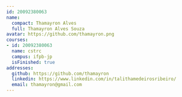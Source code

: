 ```yaml
---
id: 20092380063
name:
  compact: Thamayron Alves
  full: Thamayron Alves Souza
avatar: https://github.com/thamayron.png
courses:
- id: 20092380063
  name: cstrc
  campus: ifpb-jp
  isFinished: true
addresses:
  github: https://github.com/thamayron
  linkedin: https://www.linkedin.com/in/talithamedeirosribeiro/
  email: thamayron@gmail.com
---
```

